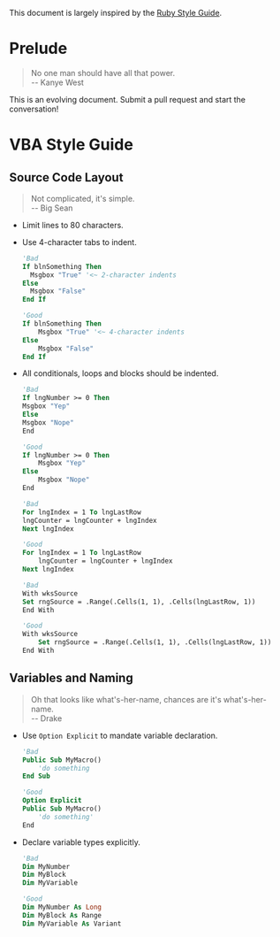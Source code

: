 This document is largely inspired by the [Ruby Style Guide](https://github.com/bbatsov/ruby-style-guide).

# Prelude
> No one man should have all that power.<br/>
> -- Kanye West

This is an evolving document. Submit a pull request and start the conversation!

# VBA Style Guide

## Source Code Layout

> Not complicated, it's simple.<br/>
> -- Big Sean

* Limit lines to 80 characters.

* Use 4-character tabs to indent.

  ```vb
  'Bad
  If blnSomething Then
    Msgbox "True" '<~ 2-character indents
  Else
    Msgbox "False"
  End If
  
  'Good
  If blnSomething Then
      Msgbox "True" '<~ 4-character indents
  Else
      Msgbox "False"
  End If
  ```

* All conditionals, loops and blocks should be indented.

  ```vb
  'Bad
  If lngNumber >= 0 Then
  Msgbox "Yep"
  Else
  Msgbox "Nope"
  End
  
  'Good
  If lngNumber >= 0 Then
      Msgbox "Yep"
  Else
      Msgbox "Nope"
  End
  
  'Bad
  For lngIndex = 1 To lngLastRow
  lngCounter = lngCounter + lngIndex
  Next lngIndex
  
  'Good
  For lngIndex = 1 To lngLastRow
      lngCounter = lngCounter + lngIndex
  Next lngIndex
  
  'Bad
  With wksSource
  Set rngSource = .Range(.Cells(1, 1), .Cells(lngLastRow, 1))
  End With
  
  'Good
  With wksSource
      Set rngSource = .Range(.Cells(1, 1), .Cells(lngLastRow, 1))
  End With
  ```

## Variables and Naming

> Oh that looks like what's-her-name, chances are it's what's-her-name.<br/>
> -- Drake

* Use `Option Explicit` to mandate variable declaration.

  ```vb
  'Bad
  Public Sub MyMacro()
      'do something
  End Sub
  
  'Good
  Option Explicit
  Public Sub MyMacro()
      'do something'
  End
  ```
  
* Declare variable types explicitly.

  ```vb
  'Bad
  Dim MyNumber
  Dim MyBlock
  Dim MyVariable
  
  'Good
  Dim MyNumber As Long
  Dim MyBlock As Range
  Dim MyVariable As Variant
  ```
